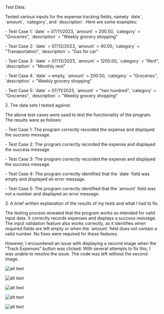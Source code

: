 Test Data.

Tested various inputs for the expense tracking fields, namely \`date\`,
\`amount\`, \`category\`, and \`description\`. Here are some examples:

\- Test Case 1: \`date\` = 07/11/2023, \`amount\` = 200.50, \`category\`
= \"Groceries\", \`description\` = \"Weekly grocery shopping\"

\- Test Case 2: \`date\` = 07/12/2023, \`amount\` = 40.00, \`category\`
= \"Transportation\", \`description\` = \"Gas for car\"

\- Test Case 3: \`date\` = 07/13/2023, \`amount\` = 1200.00,
\`category\` = \"Rent\", \`description\` = \"Monthly rent\"

\- Test Case 4: \`date\` = empty, \`amount\` = 200.50, \`category\` =
\"Groceries\", \`description\` = \"Weekly grocery shopping\"

\- Test Case 5: \`date\` = 07/11/2023, \`amount\` = \"two hundred\",
\`category\` = \"Groceries\", \`description\` = \"Weekly grocery
shopping\"

2\. The data sets I tested against.

The above test cases were used to test the functionality of the program.
The results were as follows:

\- Test Case 1: The program correctly recorded the expense and displayed
the success message.

\- Test Case 2: The program correctly recorded the expense and displayed
the success message.

\- Test Case 3: The program correctly recorded the expense and displayed
the success message.

\- Test Case 4: The program correctly identified that the \`date\` field
was empty and displayed an error message.

\- Test Case 5: The program correctly identified that the \`amount\`
field was not a number and displayed an error message.

3\. A brief written explanation of the results of my tests and what I
had to fix.

The testing process revealed that the program works as intended for
valid input data. It correctly records expenses and displays a success
message. The input validation feature also works correctly, as it
identifies when required fields are left empty or when the \`amount\`
field does not contain a valid number. No fixes were required for these
features.

However, I encountered an issue with displaying a second image when the
\"Track Expenses\" button was clicked. With several attempts to fix
this, I was unable to resolve the issue. The code was left without the
second image.

![alt text](TestAttempt1.png)


![alt text](https://github.com/yourusername/your-repository/blob/main/TestAttempt2.png)

![alt text](https://github.com/yourusername/your-repository/blob/main/TestAttempt3.png)

![alt text](TestAttempt4.png)

![alt text](TestAttempt5.png)

